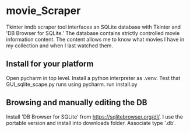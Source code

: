 # movie_Scraper
 Tkinter imdb scraper tool interfaces an SQLite database with Tkinter and 'DB Browser for SQLite.'  The database contains strictly controlled movie information content.  The content allows me to know what movies I have in my collection and when I last watched them.

## Install for your platform
Open pycharm in top level.
Install a python interpreter as .venv.
Test that GUI_sqlite_scape.py runs using pycharm.
run install.py


## Browsing and manually editing the DB
Install 'DB Browser for SQLite' from https://sqlitebrowser.org/dl/.
I use the portable version and install into downloads folder.  Associate type '.db'.
